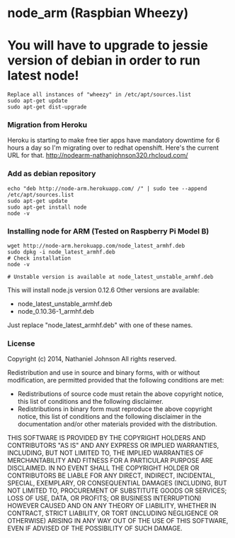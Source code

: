 node_arm (Raspbian Wheezy)
==========================
# You will have to upgrade to jessie version of debian in order to run latest node!

```
Replace all instances of "wheezy" in /etc/apt/sources.list
sudo apt-get update
sudo apt-get dist-upgrade
```

### Migration from Heroku
Heroku is starting to make free tier apps have mandatory downtime for 6 hours a day so I'm migrating over to redhat openshift.
Here's the current URL for that.
http://nodearm-nathanjohnson320.rhcloud.com/

### Add as debian repository
```
echo "deb http://node-arm.herokuapp.com/ /" | sudo tee --append /etc/apt/sources.list
sudo apt-get update
sudo apt-get install node
node -v
```


### Installing node for ARM (Tested on Raspberry Pi Model B)
```
wget http://node-arm.herokuapp.com/node_latest_armhf.deb
sudo dpkg -i node_latest_armhf.deb
# Check installation
node -v

# Unstable version is available at node_latest_unstable_armhf.deb
```

This will install node.js version 0.12.6
Other versions are available:
- node_latest_unstable_armhf.deb
- node_0.10.36-1_armhf.deb

Just replace "node_latest_armhf.deb" with one of these names.

### License

Copyright (c) 2014, Nathaniel Johnson
All rights reserved.

Redistribution and use in source and binary forms, with or without modification, are permitted provided that the following conditions are met:

* Redistributions of source code must retain the above copyright notice, this list of conditions and the following disclaimer.
* Redistributions in binary form must reproduce the above copyright notice, this list of conditions and the following disclaimer in the documentation and/or other materials provided with the distribution.

THIS SOFTWARE IS PROVIDED BY THE COPYRIGHT HOLDERS AND CONTRIBUTORS "AS IS" AND ANY EXPRESS OR IMPLIED WARRANTIES, INCLUDING, BUT NOT LIMITED TO, THE IMPLIED WARRANTIES OF MERCHANTABILITY AND FITNESS FOR A PARTICULAR PURPOSE ARE DISCLAIMED. IN NO EVENT SHALL THE COPYRIGHT HOLDER OR CONTRIBUTORS BE LIABLE FOR ANY DIRECT, INDIRECT, INCIDENTAL, SPECIAL, EXEMPLARY, OR CONSEQUENTIAL DAMAGES (INCLUDING, BUT NOT LIMITED TO, PROCUREMENT OF SUBSTITUTE GOODS OR SERVICES; LOSS OF USE, DATA, OR PROFITS; OR BUSINESS INTERRUPTION) HOWEVER CAUSED AND ON ANY THEORY OF LIABILITY, WHETHER IN CONTRACT, STRICT LIABILITY, OR TORT (INCLUDING NEGLIGENCE OR OTHERWISE) ARISING IN ANY WAY OUT OF THE USE OF THIS SOFTWARE, EVEN IF ADVISED OF THE POSSIBILITY OF SUCH DAMAGE.
